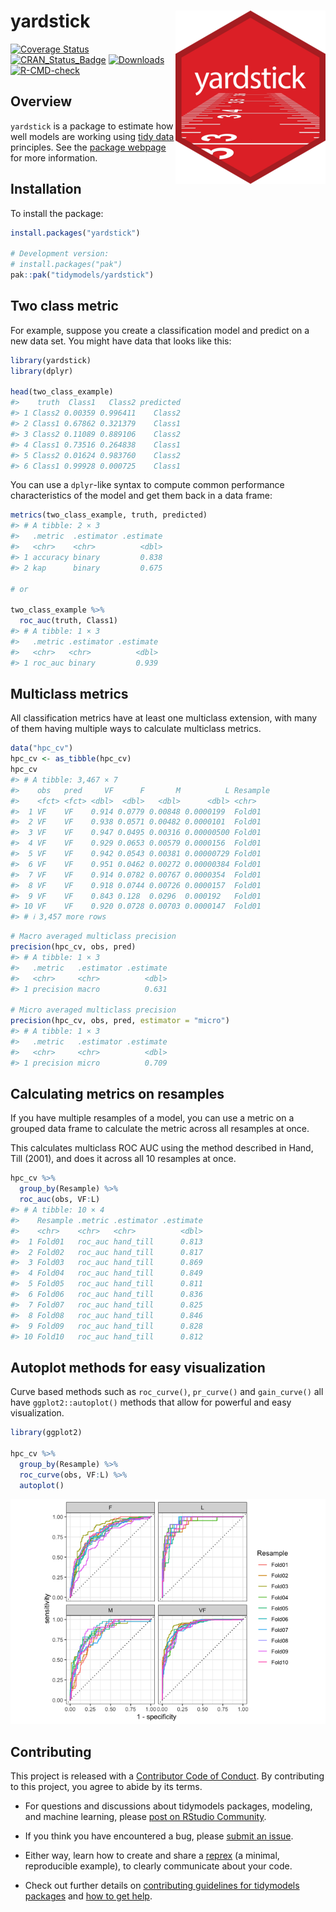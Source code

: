 
# yardstick <img src="man/figures/logo.png" align="right"/>

<!-- badges: start -->

[![Coverage
Status](https://img.shields.io/codecov/c/github/tidymodels/yardstick/main.svg)](https://app.codecov.io/github/tidymodels/yardstick?branch=main)
[![CRAN_Status_Badge](https://www.r-pkg.org/badges/version/yardstick)](https://CRAN.R-project.org/package=yardstick)
[![Downloads](https://cranlogs.r-pkg.org/badges/yardstick)](https://CRAN.R-project.org/package=yardstick)
[![R-CMD-check](https://github.com/tidymodels/yardstick/actions/workflows/R-CMD-check.yaml/badge.svg)](https://github.com/tidymodels/yardstick/actions/workflows/R-CMD-check.yaml)
<!-- badges: end -->

## Overview

`yardstick` is a package to estimate how well models are working using
[tidy data](https://doi.org/10.18637/jss.v059.i10) principles. See the
[package webpage](https://yardstick.tidymodels.org/) for more
information.

## Installation

To install the package:

``` r
install.packages("yardstick")

# Development version:
# install.packages("pak")
pak::pak("tidymodels/yardstick")
```

## Two class metric

For example, suppose you create a classification model and predict on a
new data set. You might have data that looks like this:

``` r
library(yardstick)
library(dplyr)

head(two_class_example)
#>    truth  Class1   Class2 predicted
#> 1 Class2 0.00359 0.996411    Class2
#> 2 Class1 0.67862 0.321379    Class1
#> 3 Class2 0.11089 0.889106    Class2
#> 4 Class1 0.73516 0.264838    Class1
#> 5 Class2 0.01624 0.983760    Class2
#> 6 Class1 0.99928 0.000725    Class1
```

You can use a `dplyr`-like syntax to compute common performance
characteristics of the model and get them back in a data frame:

``` r
metrics(two_class_example, truth, predicted)
#> # A tibble: 2 × 3
#>   .metric  .estimator .estimate
#>   <chr>    <chr>          <dbl>
#> 1 accuracy binary         0.838
#> 2 kap      binary         0.675

# or

two_class_example %>%
  roc_auc(truth, Class1)
#> # A tibble: 1 × 3
#>   .metric .estimator .estimate
#>   <chr>   <chr>          <dbl>
#> 1 roc_auc binary         0.939
```

## Multiclass metrics

All classification metrics have at least one multiclass extension, with
many of them having multiple ways to calculate multiclass metrics.

``` r
data("hpc_cv")
hpc_cv <- as_tibble(hpc_cv)
hpc_cv
#> # A tibble: 3,467 × 7
#>    obs   pred     VF      F       M          L Resample
#>    <fct> <fct> <dbl>  <dbl>   <dbl>      <dbl> <chr>   
#>  1 VF    VF    0.914 0.0779 0.00848 0.0000199  Fold01  
#>  2 VF    VF    0.938 0.0571 0.00482 0.0000101  Fold01  
#>  3 VF    VF    0.947 0.0495 0.00316 0.00000500 Fold01  
#>  4 VF    VF    0.929 0.0653 0.00579 0.0000156  Fold01  
#>  5 VF    VF    0.942 0.0543 0.00381 0.00000729 Fold01  
#>  6 VF    VF    0.951 0.0462 0.00272 0.00000384 Fold01  
#>  7 VF    VF    0.914 0.0782 0.00767 0.0000354  Fold01  
#>  8 VF    VF    0.918 0.0744 0.00726 0.0000157  Fold01  
#>  9 VF    VF    0.843 0.128  0.0296  0.000192   Fold01  
#> 10 VF    VF    0.920 0.0728 0.00703 0.0000147  Fold01  
#> # ℹ 3,457 more rows
```

``` r
# Macro averaged multiclass precision
precision(hpc_cv, obs, pred)
#> # A tibble: 1 × 3
#>   .metric   .estimator .estimate
#>   <chr>     <chr>          <dbl>
#> 1 precision macro          0.631

# Micro averaged multiclass precision
precision(hpc_cv, obs, pred, estimator = "micro")
#> # A tibble: 1 × 3
#>   .metric   .estimator .estimate
#>   <chr>     <chr>          <dbl>
#> 1 precision micro          0.709
```

## Calculating metrics on resamples

If you have multiple resamples of a model, you can use a metric on a
grouped data frame to calculate the metric across all resamples at once.

This calculates multiclass ROC AUC using the method described in Hand,
Till (2001), and does it across all 10 resamples at once.

``` r
hpc_cv %>%
  group_by(Resample) %>%
  roc_auc(obs, VF:L)
#> # A tibble: 10 × 4
#>    Resample .metric .estimator .estimate
#>    <chr>    <chr>   <chr>          <dbl>
#>  1 Fold01   roc_auc hand_till      0.813
#>  2 Fold02   roc_auc hand_till      0.817
#>  3 Fold03   roc_auc hand_till      0.869
#>  4 Fold04   roc_auc hand_till      0.849
#>  5 Fold05   roc_auc hand_till      0.811
#>  6 Fold06   roc_auc hand_till      0.836
#>  7 Fold07   roc_auc hand_till      0.825
#>  8 Fold08   roc_auc hand_till      0.846
#>  9 Fold09   roc_auc hand_till      0.828
#> 10 Fold10   roc_auc hand_till      0.812
```

## Autoplot methods for easy visualization

Curve based methods such as `roc_curve()`, `pr_curve()` and
`gain_curve()` all have `ggplot2::autoplot()` methods that allow for
powerful and easy visualization.

``` r
library(ggplot2)

hpc_cv %>%
  group_by(Resample) %>%
  roc_curve(obs, VF:L) %>%
  autoplot()
```

<img src="man/figures/README-roc-curves-1.png" alt="Faceted ROC curve. 1-specificity along the x-axis, sensitivity along the y-axis. Facets include the classes F, L, M, and VF. Each facet shows 10 lines colored to correspond to a resample. All the lines are quite overlapping. With VF having the tightest and highest values."  />

## Contributing

This project is released with a [Contributor Code of
Conduct](https://contributor-covenant.org/version/2/0/CODE_OF_CONDUCT.html).
By contributing to this project, you agree to abide by its terms.

- For questions and discussions about tidymodels packages, modeling, and
  machine learning, please [post on RStudio
  Community](https://forum.posit.co/new-topic?category_id=15&tags=tidymodels,question).

- If you think you have encountered a bug, please [submit an
  issue](https://github.com/tidymodels/yardstick/issues).

- Either way, learn how to create and share a
  [reprex](https://reprex.tidyverse.org/articles/articles/learn-reprex.html)
  (a minimal, reproducible example), to clearly communicate about your
  code.

- Check out further details on [contributing guidelines for tidymodels
  packages](https://www.tidymodels.org/contribute/) and [how to get
  help](https://www.tidymodels.org/help/).
